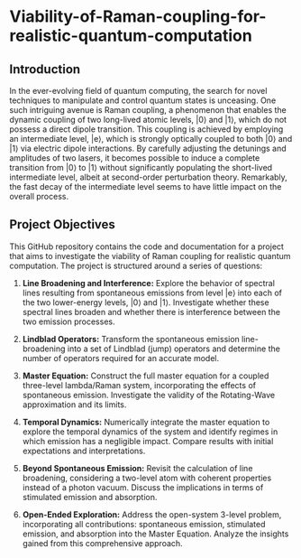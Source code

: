 # Viability-of-Raman-coupling-for-realistic-quantum-computation

## Introduction

In the ever-evolving field of quantum computing, the search for novel techniques to manipulate and control quantum states is unceasing. One such intriguing avenue is Raman coupling, a phenomenon that enables the dynamic coupling of two long-lived atomic levels, |0⟩ and |1⟩, which do not possess a direct dipole transition. This coupling is achieved by employing an intermediate level, |e⟩, which is strongly optically coupled to both |0⟩ and |1⟩ via electric dipole interactions. By carefully adjusting the detunings and amplitudes of two lasers, it becomes possible to induce a complete transition from |0⟩ to |1⟩ without significantly populating the short-lived intermediate level, albeit at second-order perturbation theory. Remarkably, the fast decay of the intermediate level seems to have little impact on the overall process.

## Project Objectives

This GitHub repository contains the code and documentation for a project that aims to investigate the viability of Raman coupling for realistic quantum computation. The project is structured around a series of questions:

1. **Line Broadening and Interference:** Explore the behavior of spectral lines resulting from spontaneous emissions from level |e⟩ into each of the two lower-energy levels, |0⟩ and |1⟩. Investigate whether these spectral lines broaden and whether there is interference between the two emission processes.

2. **Lindblad Operators:** Transform the spontaneous emission line-broadening into a set of Lindblad (jump) operators and determine the number of operators required for an accurate model.

3. **Master Equation:** Construct the full master equation for a coupled three-level lambda/Raman system, incorporating the effects of spontaneous emission. Investigate the validity of the Rotating-Wave approximation and its limits.

4. **Temporal Dynamics:** Numerically integrate the master equation to explore the temporal dynamics of the system and identify regimes in which emission has a negligible impact. Compare results with initial expectations and interpretations.

5. **Beyond Spontaneous Emission:** Revisit the calculation of line broadening, considering a two-level atom with coherent properties instead of a photon vacuum. Discuss the implications in terms of stimulated emission and absorption.

6. **Open-Ended Exploration:** Address the open-system 3-level problem, incorporating all contributions: spontaneous emission, stimulated emission, and absorption into the Master Equation. Analyze the insights gained from this comprehensive approach.

